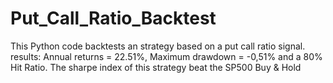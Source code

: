 # Put_Call_Ratio_Backtest
This Python code backtests an strategy based on a put call ratio signal. results: Annual returns = 22.51%, Maximum drawdown = -0,51% and a 80% Hit Ratio. The sharpe index of this strategy beat the SP500 Buy &amp; Hold
